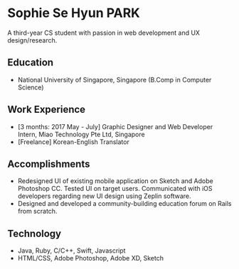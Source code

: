 # Sophie Se Hyun PARK

A third-year CS student with passion in web development and UX design/research.

## Education

* National University of Singapore, Singapore (B.Comp in Computer Science)

## Work Experience

* [3 months: 2017 May - July] Graphic Designer and Web Developer Intern, Miao Technology Pte Ltd, Singapore
* [Freelance] Korean-English Translator

## Accomplishments

* Redesigned UI of existing mobile application on Sketch and Adobe Photoshop CC. Tested UI on target users. Communicated with iOS developers regarding new UI design using Zeplin software. 
* Designed and developed a community-building education forum on Rails from scratch.

## Technology

* Java, Ruby, C/C++, Swift, Javascript
* HTML/CSS, Adobe Photoshop, Adobe XD, Sketch